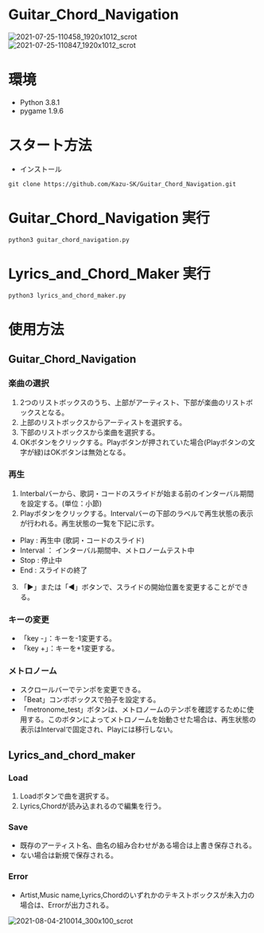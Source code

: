 # Guitar_Chord_Navigation
![2021-07-25-110458_1920x1012_scrot](https://user-images.githubusercontent.com/61465092/130795013-3387e9f6-554b-40b3-bee1-8ccca8689f2f.png)
![2021-07-25-110847_1920x1012_scrot](https://user-images.githubusercontent.com/61465092/130794739-8cf0e5a7-5651-40d4-b288-2220e158b8f7.png)


# 

# 環境
* Python 3.8.1
* pygame 1.9.6

# スタート方法
* インストール
```
git clone https://github.com/Kazu-SK/Guitar_Chord_Navigation.git
```

# Guitar_Chord_Navigation 実行
```
python3 guitar_chord_navigation.py
```

# Lyrics_and_Chord_Maker 実行
```
python3 lyrics_and_chord_maker.py
```

# 使用方法
## Guitar_Chord_Navigation
### 楽曲の選択
1. 2つのリストボックスのうち、上部がアーティスト、下部が楽曲のリストボックスとなる。
2. 上部のリストボックスからアーティストを選択する。
3. 下部のリストボックスから楽曲を選択する。
4. OKボタンをクリックする。Playボタンが押されていた場合(Playボタンの文字が緑)はOKボタンは無効となる。

### 再生
1. Interbalバーから、歌詞・コードのスライドが始まる前のインターバル期間を設定する。(単位：小節)
2. Playボタンをクリックする。Intervalバーの下部のラベルで再生状態の表示が行われる。再生状態の一覧を下記に示す。
 - Play : 再生中 (歌詞・コードのスライド)
 - Interval ： インターバル期間中、メトロノームテスト中
 - Stop : 停止中 
 - End : スライドの終了

3. 「▶」または「◀」ボタンで、スライドの開始位置を変更することができる。

### キーの変更
- 「key -」：キーを-1変更する。
- 「key +」：キーを+1変更する。

### メトロノーム
- スクロールバーでテンポを変更できる。
- 「Beat」コンボボックスで拍子を設定する。
- 「metronome_test」ボタンは、メトロノームのテンポを確認するために使用する。このボタンによってメトロノームを始動させた場合は、再生状態の表示はIntervalで固定され、Playには移行しない。


## Lyrics_and_chord_maker
### Load
1. Loadボタンで曲を選択する。
2. Lyrics,Chordが読み込まれるので編集を行う。

### Save
- 既存のアーティスト名、曲名の組み合わせがある場合は上書き保存される。
- ない場合は新規で保存される。

### Error
- Artist,Music name,Lyrics,Chordのいずれかのテキストボックスが未入力の場合は、Errorが出力される。

![2021-08-04-210014_300x100_scrot](https://user-images.githubusercontent.com/61465092/130794464-6eea9d4c-ccfa-472f-afb1-e5713e74dd98.png)
